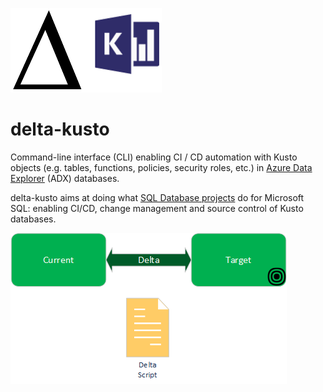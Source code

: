 ![delta-kusto](delta-kusto.png)

# delta-kusto

Command-line interface (CLI) enabling CI / CD automation with Kusto objects (e.g. tables, functions, policies, security roles, etc.)
in [Azure Data Explorer](https://docs.microsoft.com/en-us/azure/data-explorer/data-explorer-overview) (ADX) databases.

delta-kusto aims at doing what [SQL Database projects](https://docs.microsoft.com/en-us/sql/ssdt/project-oriented-offline-database-development?view=sql-server-ver15) do for Microsoft SQL:  enabling CI/CD, change management and source control of Kusto databases.

![Overview diagram](documentation/overview.png)

